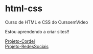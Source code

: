 # html-css
 Curso de HTML e CSS do CursoemVideo

 Estou aprendendo a criar sites!!

<a href="https://eduardoberton.github.io/Projeto-Cordel/" target="_blank">Projeto-Cordel</a> <br>
<a href="https://eduardoberton.github.io/Projeto-RedesSociais/" target="_blank">Projeto-RedesSociais</a>

